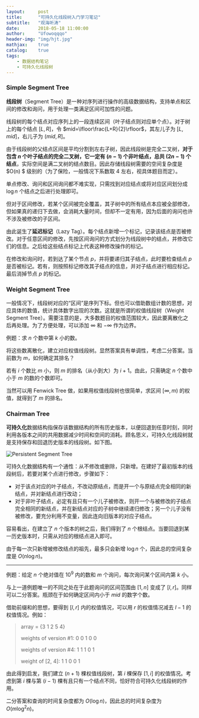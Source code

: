 ```yaml
---
layout:     post
title:      "可持久化线段树入门学习笔记"
subtitle:   "观海听涛"
date:       2018-05-18 11:00:00
author:     "Ufowoqqqo"
header-img: "img/hjt.jpg"
mathjax:    true
catalog:    true
tags:
    - 数据结构笔记
    - 可持久化线段树
---
```


### $\text{Simple Segment Tree}$

**线段树**（$\text{Segment Tree}$）是一种对序列进行操作的高级数据结构，支持单点和区间的修改和询问，用于处理一类满足区间可加性的问题。

线段树的每个结点对应序列上的一段连续区间（叶子结点则对应单个点）。对于树上的每个结点 $[L, R]$，令 $mid=\lfloor\frac{L+R}{2}\rfloor$，其左儿子为 $[L, mid]$，右儿子为 $(mid, R]$。

由于线段树的父结点区间是平均分割到左右子树，因此线段树是完全二叉树，**对于包含 $n$ 个叶子结点的完全二叉树，它一定有 $(n-1)$ 个非叶结点，总共 $(2n-1)$ 个结点**，实际空间是满二叉树的结点数目。因此存储线段树需要的空间复杂度是 $O(n) $ 级别的（为了保险，一般情况下系数取 $4$ 左右，视具体题目而定）。

单点修改、询问和区间询问都不难实现，只需找到对应结点或将对应区间划分成 $\log n$ 个结点之后进行处理即可。

但对于区间修改，若某个区间被完全覆盖，其子树中的所有结点本应被全部修改，但如果真的递归下去做，会消耗大量时间，但却不一定有用，因为后面的询问也许不涉及被修改的子区间。

由此诞生了**延迟标记**（$\text{Lazy Tag}$）。每个结点新增一个标记，记录该结点是否被修改。对于任意区间的修改，先按区间询问的方式划分为线段树中的结点，并修改它们的信息。之后给这些结点标记上代表这种修改操作的标记。

在修改和询问时，若到达了某个节点 $p$，并将要递归其子结点，此时要检查结点 $p$ 是否被标记。若有，则按照标记修改其子结点的信息，并对子结点进行相应标记。最后消掉节点 $p$ 的标记。

### $\text{Weight Segment Tree}$

一般情况下，线段树对应的“区间”是序列下标。但也可以借助数组计数的思想，对应具体的数值，统计具体数字出现的次数。这就是所谓的权值线段树（$\text{Weight Segment Tree}$）。需要注意的是，大多数题目的权值范围较大，因此要离散化之后再处理。为了方便处理，可以添加 $\infty$ 和 $-\infty$ 作为边界。

例题：求 $n$ 个数中第 $k$ 小的数。

将这些数离散化，建立对应权值线段树。显然答案具有单调性，考虑二分答案。当前数为 $m$，如何确定其排名？

若有 $i$ 个数比 $m$ 小，则 $m$ 的排名（从小到大）为 $i+1$。由此，只需确定 $n$ 个数中小于 $m$ 的数的个数即可。

当然可以用 $\text{Fenwick Tree}$ 做，如果用权值线段树也很简单，求区间 $[\infty, m)$ 的权值，就得到了 $m$ 的排名。

### $\text{Chairman Tree}$

**可持久化**数据结构指保存该数据结构的所有历史版本，以便回退到任意时刻，同时利用各版本之间的共用数据减少时间和空间的消耗。顾名思义，可持久化线段树就是支持保存和回退历史版本的线段树。如下图。

![Persistent Segment Tree](https://s3.amazonaws.com/hr-challenge-images/8565/1433394877-559bcd278f-Treepers.png)

可持久化数据结构有一个通性：从不修改或删除，只新增。在建好了最初版本的线段树后，若要对某个点进行修改，步骤如下：

- 对于该点对应的叶子结点，不改动原结点，而是开一个与原结点完全相同的新结点，并对新结点进行改动；
- 对于非叶子结点，必定有且只有一个儿子被修改，则开一个与被修改的子结点完全相同的新结点，并在新结点对应的子树中继续递归修改；另一个儿子没有被修改，要充分利用不变量，因此连向旧版本的对应子结点。

容易看出，在建立了 $n$ 个版本的树之后，我们得到了 $n$ 个根结点。当要回退到某一历史版本时，只需从对应的根结点进入即可。

由于每一次只新增被修改结点的祖先，最多只会新增 $\log n$ 个，因此总的空间复杂度是 $O(n\log n)$。

---

例题：给定 $n$ 个绝对值在 $10^9$ 内的数和 $m$ 个询问，每次询问某个区间内第 $k$ 小。

与上一道例题唯一的不同之处在于此题询问的区间范围由 $[1, n]$ 变成了 $[l, r]$。同样可以二分答案。瓶颈在于如何确定区间内小于 $mid$ 的数字个数。

借助前缀和的思想，要得到 $[l, r]$ 内的权值情况，可以用 $r$ 的权值情况减去 $l-1$ 的权值情况。例如：

> array = {3 1 2 5 4}
>
> weights of version #1: 0 0 1 0 0
>
> weights of version #4: 1 1 1 0 1
>
> weight of [2, 4]: 1 1 0 0 1

由此得到启发，我们建立 $(n+1)$ 棵权值线段树，第 $i$ 棵保存 $[1, i]$ 的权值情况。考虑到第 $i$ 棵与第 $(i-1)$ 棵有且只有一个结点不同，恰好符合可持久化线段树的作用。

二分答案和查询的时间复杂度都为 $O(\log n)$，因此总的时间复杂度为 $O(m\log^2 n)$。
